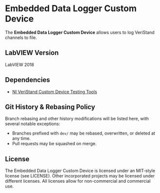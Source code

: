 # Embedded Data Logger Custom Device

The **Embedded Data Logger Custom Device** allows users to log VeriStand channels to file.

## LabVIEW Version

LabVIEW 2018

## Dependencies

- [NI VeriStand Custom Device Testing Tools](https://github.com/ni/niveristand-custom-device-testing-tools)

## Git History & Rebasing Policy

Branch rebasing and other history modifications will be listed here, with several notable exceptions:
- Branches prefixed with `dev/` may be rebased, overwritten, or deleted at any time.
- Pull requests may be squashed on merge.

## License

The Embedded Data Logger Custom Device is licensed under an MIT-style license (see LICENSE). Other incorporated projects may be licensed under different licenses. All licenses allow for non-commercial and commercial use.
